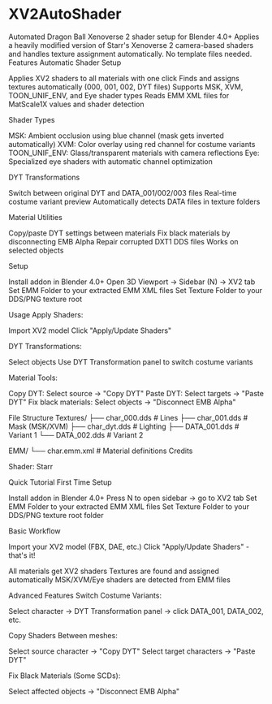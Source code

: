 # XV2AutoShader
Automated Dragon Ball Xenoverse 2 shader setup for Blender 4.0+
Applies a heavily modified version of Starr's Xenoverse 2 camera-based shaders and handles texture assignment automatically. No template files needed.
Features
Automatic Shader Setup

Applies XV2 shaders to all materials with one click
Finds and assigns textures automatically (000, 001, 002, DYT files)
Supports MSK, XVM, TOON_UNIF_ENV, and Eye shader types
Reads EMM XML files for MatScale1X values and shader detection

Shader Types

MSK: Ambient occlusion using blue channel (mask gets inverted automatically)
XVM: Color overlay using red channel for costume variants
TOON_UNIF_ENV: Glass/transparent materials with camera reflections
Eye: Specialized eye shaders with automatic channel optimization

DYT Transformations

Switch between original DYT and DATA_001/002/003 files
Real-time costume variant preview
Automatically detects DATA files in texture folders

Material Utilities

Copy/paste DYT settings between materials
Fix black materials by disconnecting EMB Alpha
Repair corrupted DXT1 DDS files
Works on selected objects

Setup

Install addon in Blender 4.0+
Open 3D Viewport → Sidebar (N) → XV2 tab
Set EMM Folder to your extracted EMM XML files
Set Texture Folder to your DDS/PNG texture root

Usage
Apply Shaders:

Import XV2 model
Click "Apply/Update Shaders"

DYT Transformations:

Select objects
Use DYT Transformation panel to switch costume variants

Material Tools:

Copy DYT: Select source → "Copy DYT"
Paste DYT: Select targets → "Paste DYT"
Fix black materials: Select objects → "Disconnect EMB Alpha"

File Structure
Textures/
├── char_000.dds    # Lines
├── char_001.dds    # Mask (MSK/XVM)
├── char_dyt.dds    # Lighting
├── DATA_001.dds    # Variant 1
└── DATA_002.dds    # Variant 2

EMM/
└── char.emm.xml    # Material definitions
Credits

Shader: Starr

Quick Tutorial
First Time Setup

Install addon in Blender 4.0+
Press N to open sidebar → go to XV2 tab
Set EMM Folder to your extracted EMM XML files
Set Texture Folder to your DDS/PNG texture root folder

Basic Workflow

Import your XV2 model (FBX, DAE, etc.)
Click "Apply/Update Shaders" - that's it!

All materials get XV2 shaders
Textures are found and assigned automatically
MSK/XVM/Eye shaders are detected from EMM files



Advanced Features
Switch Costume Variants:

Select character → DYT Transformation panel → click DATA_001, DATA_002, etc.

Copy Shaders Between meshes:

Select source character → "Copy DYT"
Select target characters → "Paste DYT"

Fix Black Materials (Some SCDs):

Select affected objects → "Disconnect EMB Alpha"
